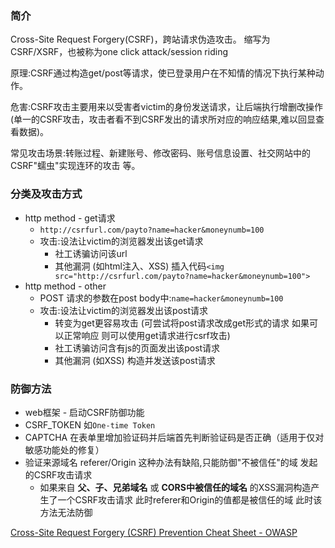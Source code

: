 ### 简介

Cross-Site Request Forgery(CSRF)，跨站请求伪造攻击。
缩写为 CSRF/XSRF，也被称为one click attack/session riding

原理:CSRF通过构造get/post等请求，使已登录用户在不知情的情况下执行某种动作。

危害:CSRF攻击主要用来以受害者victim的身份发送请求，让后端执行增删改操作(单一的CSRF攻击，攻击者看不到CSRF发出的请求所对应的响应结果,难以回显查看数据)。

常见攻击场景:转账过程、新建账号、修改密码、账号信息设置、社交网站中的CSRF"蠕虫"实现连环的攻击 等。

### 分类及攻击方式

* http method - get请求
  * `http://csrfurl.com/payto?name=hacker&moneynumb=100`
  * 攻击:设法让victim的浏览器发出该get请求
     * 社工诱骗访问该url
     * 其他漏洞 (如html注入、XSS) 插入代码`<img src="http://csrfurl.com/payto?name=hacker&moneynumb=100">`
* http method - other
  * POST 请求的参数在post body中:`name=hacker&moneynumb=100`
  * 攻击:设法让victim的浏览器发出该post请求
    * 转变为get更容易攻击 (可尝试将post请求改成get形式的请求 如果可以正常响应 则可以使用get请求进行csrf攻击)
    * 社工诱骗访问含有js的页面发出该post请求
    * 其他漏洞 (如XSS) 构造并发送该post请求

### 防御方法

* web框架 - 启动CSRF防御功能
* CSRF_TOKEN 如`One-time Token`
* CAPTCHA 在表单里增加验证码并后端首先判断验证码是否正确（适用于仅对敏感功能处的修复）
* 验证来源域名 referer/Origin 这种办法有缺陷,只能防御"不被信任"的域 发起的CSRF攻击请求
  * 如果来自 **父、子、兄弟域名** 或 **CORS中被信任的域名** 的XSS漏洞构造产生了一个CSRF攻击请求 此时referer和Origin的值都是被信任的域 此时该方法无法防御

[Cross-Site Request Forgery (CSRF) Prevention Cheat Sheet - OWASP](https://www.owasp.org/index.php/Cross-Site_Request_Forgery_(CSRF)_Prevention_Cheat_Sheet)
